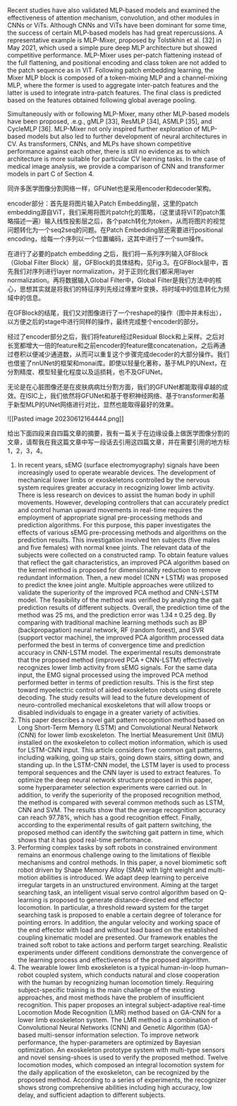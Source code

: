 Recent studies have also validated MLP-based models and examined the effectiveness of attention mechanism, convolution, and other modules in CNNs or ViTs. Although CNNs and ViTs have been dominant for some time, the success of certain MLP-based models has had great repercussions. A representative example is MLP-Mixer, proposed by Tolstikhin et al. [32] in May 2021, which used a simple pure deep MLP architecture but showed competitive performance. MLP-Mixer uses per-patch flattening instead of the full flattening, and positional encoding and class token are not added to the patch sequence as in ViT. Following patch embedding learning, the Mixer MLP block is composed of a token-mixing MLP and a channel-mixing MLP, where the former is used to aggregate inter-patch features and the latter is used to integrate intra-patch features. The final class is predicted based on the features obtained following global average pooling.

  

Simultaneously with or following MLP-Mixer, many other MLP-based models have been proposed, .e.g., gMLP [33], ResMLP [34], ASMLP [35], and CycleMLP [36]. MLP-Mixer not only inspired further exploration of MLP-based models but also led to further development of neural architectures in CV. As transformers, CNNs, and MLPs have shown competitive performance against each other, there is still no evidence as to which architecture is more suitable for particular CV learning tasks. In the case of medical image analysis, we provide a comparison of CNN and transformer models in part C of Section 4.

同许多医学图像分割网络一样，GFUNet也是采用encoder和decoder架构。

encoder部分：首先是将图片输入Patch Embedding层，这里的patch embedding源自ViT，我们采用将图片patch化的策略，（这里请将ViT的patch策略描述一遍）输入线性投影层之后，各个patch转化为token，从而将图片的视觉问题转化为一个seq2seq的问题。在Patch Embedding层还需要进行positional encoding，给每一个序列以一个位置编码，这其中进行了一个sum操作。

在进行了必要的patch embedding 之后，我们将一系列序列输入GFBlock（Global Filter Block）层，GFBlock的具体结构，见Fig.3。在GFBlock层中，首先我们对序列进行layer normalization，对于正则化我们都采用layer normalization。再将数据输入Global Filter中，Global Filter是我们方法中的核心，思想其实就是将我们的特征序列先经过傅里叶变换，将时域中的信息转化为频域中的信息。

在GFBlock的结尾，我们又对图像进行了一个reshape的操作（图中并未标出），以方便之后的stage中进行同样的操作，最终完成整个encoder的部分。

经过了encoder部分之后，我们将feature经过Residual Block和上采样。之后对长宽都增大一倍的feature和之前encoder的feature做concatenation，之后再通过卷积以便减少通道数，从而可以重复这个步骤完成decoder的大部分操作。我们也借鉴了nnUNet的框架和monai库。即使以轻量化著称，基于MLP的UNext，在分割精度、模型轻量化程度以及运损耗，也不及GFUNet。

无论是在心脏图像还是在皮肤病病灶分割方面，我们的GFUNet都能取得卓越的成效。在ISIC上，我们依然将GFUNet和基于卷积神经网络、基于transformer和基于新型MLP的UNet网络进行对比，显然也能取得最好的效果。

![[Pasted image 20230612164444.png]]


给出下面四段来自四篇文章的摘要，我有一篇关于在边缘设备上做医学图像分割的文章，请帮我在我这篇文章中写一段话去引用这四篇文章，并在需要引用的地方标1，2，3，4。  
1. In recent years, sEMG (surface electromyography) signals have been increasingly used to operate wearable devices. The development of mechanical lower limbs or exoskeletons controlled by the nervous system requires greater accuracy in recognizing lower limb activity. There is less research on devices to assist the human body in uphill movements. However, developing controllers that can accurately predict and control human upward movements in real-time requires the employment of appropriate signal pre-processing methods and prediction algorithms. For this purpose, this paper investigates the effects of various sEMG pre-processing methods and algorithms on the prediction results. This investigation involved ten subjects (five males and five females) with normal knee joints. The relevant data of the subjects were collected on a constructed ramp. To obtain feature values that reflect the gait characteristics, an improved PCA algorithm based on the kernel method is proposed for dimensionality reduction to remove redundant information. Then, a new model (CNN + LSTM) was proposed to predict the knee joint angle. Multiple approaches were utilized to validate the superiority of the improved PCA method and CNN-LSTM model. The feasibility of the method was verified by analyzing the gait prediction results of different subjects. Overall, the prediction time of the method was 25 ms, and the prediction error was 1.34 ± 0.25 deg. By comparing with traditional machine learning methods such as BP (backpropagation) neural network, RF (random forest), and SVR (support vector machine), the improved PCA algorithm processed data performed the best in terms of convergence time and prediction accuracy in CNN-LSTM model. The experimental results demonstrate that the proposed method (improved PCA + CNN-LSTM) effectively recognizes lower limb activity from sEMG signals. For the same data input, the EMG signal processed using the improved PCA method performed better in terms of prediction results. This is the first step toward myoelectric control of aided exoskeleton robots using discrete decoding. The study results will lead to the future development of neuro-controlled mechanical exoskeletons that will allow troops or disabled individuals to engage in a greater variety of activities.  
2. This paper describes a novel gait pattern recognition method based on Long Short-Term Memory (LSTM) and Convolutional Neural Network (CNN) for lower limb exoskeleton. The Inertial Measurement Unit (IMU) installed on the exoskeleton to collect motion information, which is used for LSTM-CNN input. This article considers five common gait patterns, including walking, going up stairs, going down stairs, sitting down, and standing up. In the LSTM-CNN model, the LSTM layer is used to process temporal sequences and the CNN layer is used to extract features. To optimize the deep neural network structure proposed in this paper, some hyperparameter selection experiments were carried out. In addition, to verify the superiority of the proposed recognition method, the method is compared with several common methods such as LSTM, CNN and SVM. The results show that the average recognition accuracy can reach 97.78%, which has a good recognition effect. Finally, according to the experimental results of gait pattern switching, the proposed method can identify the switching gait pattern in time, which shows that it has good real-time performance.  
3. Performing complex tasks by soft robots in constrained environment remains an enormous challenge owing to the limitations of flexible mechanisms and control methods. In this paper, a novel biomimetic soft robot driven by Shape Memory Alloy (SMA) with light weight and multi-motion abilities is introduced. We adapt deep learning to perceive irregular targets in an unstructured environment. Aiming at the target searching task, an intelligent visual servo control algorithm based on Q-learning is proposed to generate distance-directed end effector locomotion. In particular, a threshold reward system for the target searching task is proposed to enable a certain degree of tolerance for pointing errors. In addition, the angular velocity and working space of the end effector with load and without load based on the established coupling kinematic model are presented. Our framework enables the trained soft robot to take actions and perform target searching. Realistic experiments under different conditions demonstrate the convergence of the learning process and effectiveness of the proposed algorithm.  
4. The wearable lower limb exoskeleton is a typical human-in-loop human–robot coupled system, which conducts natural and close cooperation with the human by recognizing human locomotion timely. Requiring subject-specific training is the main challenge of the existing approaches, and most methods have the problem of insufficient recognition. This paper proposes an integral subject-adaptive real-time Locomotion Mode Recognition (LMR) method based on GA-CNN for a lower limb exoskeleton system. The LMR method is a combination of Convolutional Neural Networks (CNN) and Genetic Algorithm (GA)-based multi-sensor information selection. To improve network performance, the hyper-parameters are optimized by Bayesian optimization. An exoskeleton prototype system with multi-type sensors and novel sensing-shoes is used to verify the proposed method. Twelve locomotion modes, which composed an integral locomotion system for the daily application of the exoskeleton, can be recognized by the proposed method. According to a series of experiments, the recognizer shows strong comprehensive abilities including high accuracy, low delay, and sufficient adaption to different subjects.